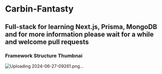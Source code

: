 # Carbin-Fantasty
## Full-stack for learning Next.js, Prisma, MongoDB and for more information please wait for a while and welcome pull requests

### Framework Structure Thumbnai

![Uploading 2024-06-27-09261.png…]()
